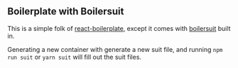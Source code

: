 ## Boilerplate with Boilersuit

This is a simple folk of [react-boilerplate](https://github.com/react-boilerplate/react-boilerplate), except it comes with [boilersuit](https://github.com/mattpocock/boilersuit) built in.

Generating a new container with generate a new suit file, and running `npm run suit` or `yarn suit` will fill out the suit files.